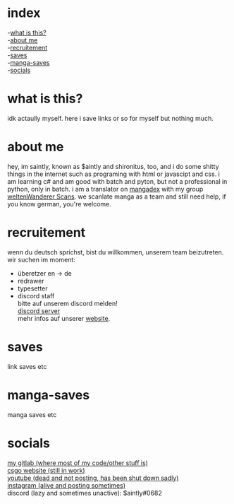 # index
-<a href="#what-is-this">what is this?</a><br>
-<a href="#about-me">about me</a><br>
-<a href="#recruitement">recruitement</a><br>
-<a href="#saves">saves</a><br>
-<a href="#manga-saves">manga-saves</a><br>
-<a href="#socials">socials</a>

# what is this?
idk actaully myself. here i save links or so for myself but nothing much.

# about me
hey, im saintly, known as $aintly and shironitus, too, and i do some shitty things in the internet such as programing with html or javascipt and css. i am learning c# and am good with batch and pyton, but not a professional in python, only in batch. i am a translator on <a href="https://mangadex.org" target="_blank">mangadex</a> with my group <a href="https://mangadex.org/group/16890" target="_blank">weltenWanderer Scans</a>. we scanlate manga as a team and still need help, if you know german, you're welcome.

# recruitement
wenn du deutsch sprichst, bist du willkommen, unserem team beizutreten.<br>
wir suchen im moment:<br>
- überetzer en -> de<br>
- redrawer<br>
- typesetter<br>
- discord staff<br>
bitte auf unserem discord melden!<br>
<a href="http://wwsdc.wolframe.club" target="_blank">discord server</a><br>
mehr infos auf unserer <a href="http://wws.fanclub.rocks" target="_blank">website</a>.

# saves
link saves etc

# manga-saves
manga saves etc

# socials
<a href="https://gitlab.com/akiRea" target="_blank">my gitlab (where most of my code/other stuff is)</a><br>
<a href="https://wolframe.club" target="_blank">csgo website (still in work)</a><br>
<a href="https://bit.ly/selimtcoiv" target="_blank">youtube (dead and not posting, has been shut down sadly)</a><br>
<a href="https://instagram.com/saintly.skyz" target="_blank">instagram (alive and posting sometimes)</a><br>
discord (lazy and sometimes unactive): $aintly#0682
